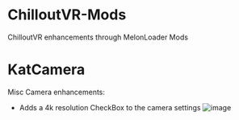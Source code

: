 # ChilloutVR-Mods
ChilloutVR enhancements through MelonLoader Mods




# KatCamera

Misc Camera enhancements:
- Adds a 4k resolution CheckBox to the camera settings
![image](https://user-images.githubusercontent.com/2088877/183058761-0c510e4b-ba20-42ed-a88d-2ce0fac3d835.png)
